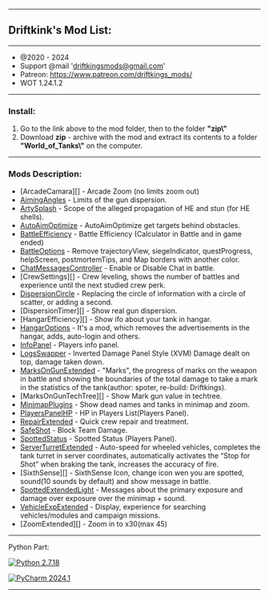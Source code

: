 ﻿---------------------------------------------
**Driftkink's Mod List:**
---------------------------------------------
---------------------------------------------
 - @2020 - 2024
 - Support @mail 'driftkingsmods@gmail.com'
 - Patreon: https://www.patreon.com/driftkings_mods/
 - WOT 1.24.1.2
 --------------------------------------------
### Install:
1. Go to the link above to the mod folder, then to the folder **"zip\\"**
2. Download **zip** - archive with the mod and extract its contents to a folder **"World_of_Tanks\\"** on the computer.
 --------------------------------------------

### Mods Description:
* [ArcadeCamara][] - Arcade Zoom (no limits zoom out)
* [AimingAngles][] - Limits of the gun dispersion.
* [ArtySplash][] - Scope of the alleged propagation of HE and stun (for HE shells).
* [AutoAimOptimize][] - AutoAimOptimize get targets behind obstacles.
* [BattleEfficiency][] - Battle Efficiency (Calculator in Battle and in game ended)
* [BattleOptions][] - Remove trajectoryView, siegeIndicator, questProgress, helpScreen, postmortemTips, and Map borders with another color.
* [ChatMessagesController][] - Enable or Disable Chat in battle.
* [CrewSettings][] - Crew leveling, shows the number of battles and experience until the next studied crew perk.
* [DispersionCircle][] - Replacing the circle of information with a circle of scatter, or adding a second.
* [DispersionTimer][] - Show real gun dispersion.
* [HangarEfficiency][] - Show ifo about your tank in hangar.
* [HangarOptions][] - It's a mod, which removes the advertisements in the hangar, adds, auto-login and others.
* [InfoPanel][] - Players info panel.
* [LogsSwapper][] - Inverted Damage Panel Style (XVM) Damage dealt on top, damage taken down.
* [MarksOnGunExtended][] - "Marks", the progress of marks on the weapon in battle and showing the boundaries of the total damage to take a mark in the statistics of the tank(author: spoter, re-build: Driftkings).
* [MarksOnGunTechTree][] - Show Mark gun value in techtree.
* [MinimapPlugins][] - Show dead names and tanks in minimap and zoom.
* [PlayersPanelHP][] - HP in Players List(Players Panel).
* [RepairExtended][] - Quick crew repair and treatment.
* [SafeShot][] - Block Team Damage.
* [SpottedStatus][] - Spotted Status (Players Panel).
* [ServerTurretExtended][] - Auto-speed for wheeled vehicles, completes the tank turret in server coordinates, automatically activates the “Stop for Shot” when braking the tank, increases the accuracy of fire.
* [SixthSense][] - SixthSense Icon, change icon wen you are spotted, sound(10 sounds by default) and show message in battle.
* [SpottedExtendedLight][] - Messages about the primary exposure and damage over exposure over the minimap + sound.
* [VehicleExpExtended][] - Display, experience for searching vehicles/modules and campaign missions.
* [ZoomExtended][] - Zoom in to x30(max 45)


[AimingAngles]: aimingAngles
[ArtySplash]: https://github.com/dkruben/Driftkings_Mods/tree/master/ArtySplash
[AutoAimOptimize]: https://github.com/dkruben/Driftkings_Mods/tree/master/AutoAimOptimize
[BattleEfficiency]: https://github.com/dkruben/Driftkings_Mods/tree/master/BattleEfficiency
[BattleOptions]: https://github.com/dkruben/Driftkings_Mods/tree/master/BattleOptions
[InfoPanel]: https://github.com/dkruben/Driftkings_Mods/tree/master/InfoPanel
[ChatMessagesController]: https://github.com/dkruben/Driftkings_Mods/tree/master/ChatMessagesController
[CrewExtended]: https://github.com/dkruben/Driftkings_Mods/tree/master/CrewExtended
[DispersionCircle]: https://github.com/dkruben/Driftkings_Mods/tree/master/DispersionCircle
[HangarOptions]: https://github.com/dkruben/Driftkings_Mods/tree/master/HangarOptions
[LogsSwapper]: https://github.com/dkruben/Driftkings_Mods/tree/master/LogsSwapper
[MarksOnGunExtended]: https://github.com/dkruben/Driftkings_Mods/tree/master/MarksOnGunExtended
[MinimapPlugins]: https://github.com/dkruben/Driftkings_Mods/tree/master/MinimapPlugins
[PlayersPanelHP]: https://github.com/dkruben/Driftkings_Mods/tree/master/PlayersPanelHP
[RepairExtended]: https://github.com/dkruben/Driftkings_Mods/tree/master/RepairExtended
[SafeShot]: https://github.com/dkruben/Driftkings_Mods/tree/master/SafeShot
[SpottedStatus]: https://github.com/dkruben/Driftkings_Mods/tree/master/SpottedStatus
[ServerTurretExtended]: https://github.com/dkruben/Driftkings_Mods/tree/master/ServerTurretExtended
[SixthSenseIcon]: https://github.com/dkruben/Driftkings_Mods/tree/master/SixthSenseIcon
[SpottedExtendedLight]: https://github.com/dkruben/Driftkings_Mods/tree/master/SpottedExtendedLight
[VehicleExpExtended]: https://github.com/dkruben/Driftkings_Mods/tree/master/VehicleExpExtended

--------------------------------------------
Python Part:

[![Python 2.7.18](https://img.shields.io/badge/python-2.7.18-blue.svg)](https://www.python.org/downloads/release/python-2718/)

[![PyCharm 2024.1](https://img.shields.io/badge/PyCharm-2024.1-green.svg)](https://www.jetbrains.com/pycharm/)

--------------------------------------------